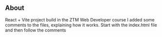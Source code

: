 ## About

React + Vite project build in the ZTM Web Developer course
I added some comments to the files, explaining how it works. Start with the index.html file and then follow the comments
